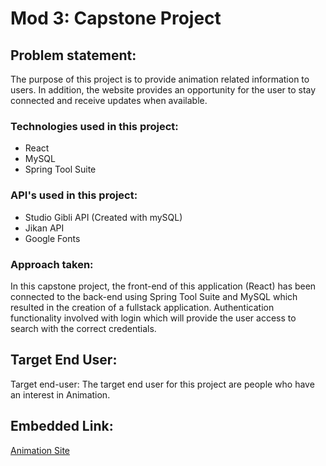 # Mod 3: Capstone Project

## Problem statement:
The purpose of this project is to provide animation related information to users. In addition, the website provides an opportunity for the user to stay connected and receive updates when available.
 
### Technologies used in this project:
* React
* MySQL
* Spring Tool Suite

### API's used in this project:
* Studio Gibli API (Created with mySQL)
* Jikan API 
* Google Fonts

### Approach taken:
In this capstone project, the front-end of this application (React) has been connected to the back-end using Spring Tool Suite and MySQL which resulted in the creation of a fullstack application. Authentication functionality involved with login which will provide the user access to search with the correct credentials.

## Target End User:
Target end-user: The target end user for this project are people who have an interest in Animation. 


## Embedded Link:
[Animation Site](https://angeletapersaud.github.io/Capstone/)